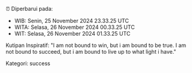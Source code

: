 ⏰ Diperbarui pada:
- WIB: Senin, 25 November 2024 23.33.25 UTC
- WITA: Selasa, 26 November 2024 00.33.25 UTC
- WIT: Selasa, 26 November 2024 01.33.25 UTC

Kutipan Inspiratif:
"I am not bound to win, but i am bound to be true. I am not bound to succeed, but i am bound to live up to what light i have."


Kategori: success


